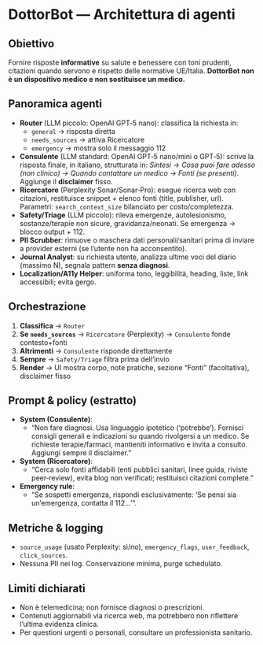 # DottorBot — Architettura di agenti

## Obiettivo
Fornire risposte **informative** su salute e benessere con toni prudenti, citazioni quando servono e rispetto delle normative UE/Italia. **DottorBot non è un dispositivo medico e non sostituisce un medico.**

## Panoramica agenti

- **Router** (LLM piccolo: OpenAI GPT‑5 nano): classifica la richiesta in:
  - `general` → risposta diretta
  - `needs_sources` → attiva Ricercatore
  - `emergency` → mostra solo il messaggio 112
- **Consulente** (LLM standard: OpenAI GPT‑5 nano/mini o GPT‑5): scrive la risposta finale, in italiano, strutturata in: *Sintesi → Cosa puoi fare adesso (non clinico) → Quando contattare un medico → Fonti (se presenti)*. Aggiunge il **disclaimer** fisso.
- **Ricercatore** (Perplexity Sonar/Sonar‑Pro): esegue ricerca web con citazioni, restituisce snippet + elenco fonti (title, publisher, url). Parametri: `search_context_size` bilanciato per costo/completezza. 
- **Safety/Triage** (LLM piccolo): rileva emergenze, autolesionismo, sostanze/terapie non sicure, gravidanza/neonati. Se emergenza → blocco output + 112. 
- **PII Scrubber**: rimuove o maschera dati personali/sanitari prima di inviare a provider esterni (se l’utente non ha acconsentito).
- **Journal Analyst**: su richiesta utente, analizza ultime voci del diario (massimo N), segnala pattern **senza diagnosi**.
- **Localization/A11y Helper**: uniforma tono, leggibilità, heading, liste, link accessibili; evita gergo.

## Orchestrazione

1. **Classifica** → `Router`  
2. **Se `needs_sources`** → `Ricercatore` (Perplexity) → `Consulente` fonde contesto+fonti  
3. **Altrimenti** → `Consulente` risponde direttamente  
4. **Sempre** → `Safety/Triage` filtra prima dell’invio  
5. **Render** → UI mostra corpo, note pratiche, sezione “Fonti” (facoltativa), disclaimer fisso

## Prompt & policy (estratto)

- **System (Consulente)**:  
  - “Non fare diagnosi. Usa linguaggio ipotetico (‘potrebbe’). Fornisci consigli generali e indicazioni su quando rivolgersi a un medico. Se richieste terapie/farmaci, mantieniti informativo e invita a consulto. Aggiungi sempre il disclaimer.”
- **System (Ricercatore)**:  
  - “Cerca solo fonti affidabili (enti pubblici sanitari, linee guida, riviste peer‑review), evita blog non verificati; restituisci citazioni complete.”
- **Emergency rule**:  
  - “Se sospetti emergenza, rispondi esclusivamente: ‘Se pensi sia un’emergenza, contatta il 112…’”.

## Metriche & logging
- `source_usage` (usato Perplexity: sì/no), `emergency_flags`, `user_feedback`, `click_sources`.  
- Nessuna PII nei log. Conservazione minima, purge schedulato.

## Limiti dichiarati
- Non è telemedicina; non fornisce diagnosi o prescrizioni.  
- Contenuti aggiornabili via ricerca web, ma potrebbero non riflettere l’ultima evidenza clinica.  
- Per questioni urgenti o personali, consultare un professionista sanitario.

